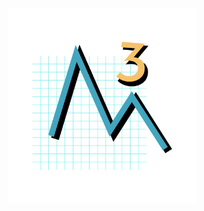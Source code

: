 <h1 align="center">
<img src="https://github.com/DanielHoj/me3cs/blob/master/me3cs_logo.png" width="300">
</h1><br>
